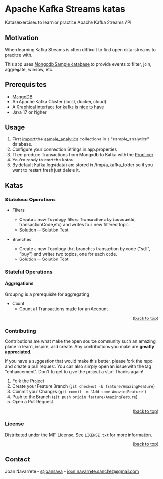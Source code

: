 <a name="readme-top"></a>
# Apache Kafka Streams katas

Katas/exercises to learn or practice Apache Kafka Streams API

## Motivation

When learning Kafka Streams is often difficult to find open data-streams to pracitce with.

This app uses [Mongodb Sample database](https://github.com/neelabalan/mongodb-sample-dataset) to provide events to filter, join, aggregate, window, etc.

## Prerequisites

- [MongoDB](https://www.mongodb.com/)
- An Apache Kafka Cluster (local, docker, cloud).
- [A Graphical interface for kafka is nice to have](https://github.com/provectus/kafka-ui)
- Java 17 or higher

## Usage
1. First [import](https://www.mongodb.com/docs/database-tools/mongoimport/) the [sample_analytics](https://github.com/neelabalan/mongodb-sample-dataset/tree/main/sample_analytics) collections in a "sample_analytics" database.
2. Configure your connection Strings in app.properties
3. Then produce Transactions from Mongodb to Kafka with the [Producer](https://github.com/joannavarrete/kafka-streams-katas/blob/main/src/main/java/com/joannava/kafka/katas/producers/ProducerApp.java)
4. You're ready to start the katas
5. By default Kafka logs(data) are stored in /tmp/a_kafka_folder so if you want to restart fresh just delete it.


## Katas

### Stateless Operations

- Filters
  - Create a new Topology filters Transactions by (accountId, transactionCode,etc) and writes to a new filtered topic.
  - [Solution](https://github.com/joannavarrete/kafka-streams-katas/blob/main/src/main/java/com/joannava/kafka/katas/filters/SimpleFilterTopology.java) -- [Solution Test](https://github.com/joannavarrete/kafka-streams-katas/blob/main/src/test/java/com/joannava/kafka/katas/filters/SimpleFilterTopologyTest.java)

- Branches
  - Create a new Topology that branches transaction by code ("sell", "buy") and writes two topics, one for each code.
  - [Solution](https://github.com/joannavarrete/kafka-streams-katas/blob/main/src/main/java/com/joannava/kafka/katas/branches/BranchTopology.java) -- [Solution Test](https://github.com/joannavarrete/kafka-streams-katas/blob/main/src/test/java/com/joannava/kafka/katas/branches/BranchTopologyTest.java)

### Stateful Operations

#### Aggregations

Grouping is a prerequisite for aggregating

- Count 
  - Count all Transactions made for an Account

<p align="right">(<a href="#readme-top">back to top</a>)</p>

<!-- CONTRIBUTING -->
### Contributing

Contributions are what make the open source community such an amazing place to learn, inspire, and create. Any contributions you make are **greatly appreciated**.

If you have a suggestion that would make this better, please fork the repo and create a pull request. You can also simply open an issue with the tag "enhancement".
Don't forget to give the project a star! Thanks again!

1. Fork the Project
2. Create your Feature Branch (`git checkout -b feature/AmazingFeature`)
3. Commit your Changes (`git commit -m 'Add some AmazingFeature'`)
4. Push to the Branch (`git push origin feature/AmazingFeature`)
5. Open a Pull Request

<p align="right">(<a href="#readme-top">back to top</a>)</p>



<!-- LICENSE -->
### License

Distributed under the MIT License. See `LICENSE.txt` for more information.

<p align="right">(<a href="#readme-top">back to top</a>)</p>



<!-- CONTACT -->
## Contact

Joan Navarrete - [@joannava](https://twitter.com/joannava) - joan.navarrete.sanchez@gmail.com


